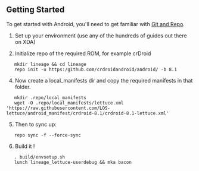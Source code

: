 Getting Started
---------------

To get started with Android, you'll need to get
familiar with [Git and Repo](https://source.android.com/source/using-repo.html).

1. Set up your environment (use any of the hundreds of guides out there on XDA)

3. Initialize repo of the required ROM, for example crDroid
 ```
    mkdir lineage && cd lineage
    repo init -u https:/github.com/crdroidandroid/android/ -b 8.1
 ```
4. Now create a local_manifests dir and copy the required manifests in that folder.
 ```
    mkdir .repo/local_manifests
    wget -O .repo/local_manifests/lettuce.xml 'https://raw.githubusercontent.com/LOS-lettuce/android_manifest/crdroid-8.1/crdroid-8.1-lettuce.xml'
 ```
5. Then to sync up:
 ```
    repo sync -f --force-sync
 ```
6. Build it !
 ```
    . build/envsetup.sh
    lunch lineage_lettuce-userdebug && mka bacon
 ```
